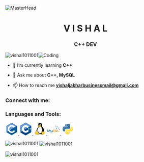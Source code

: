 ![MasterHead](https://miro.medium.com/v2/resize:fit:1280/0*-u0b7K0Q6zfBcQqT.gif)
<h1 align="center">V I S H A L</h1>
<h3 align="center">C++ DEV</h3>
<img align="right" alt="Coding" width="400" src="https://media.tenor.com/psQzFHIko4MAAAAd/study-anime.gif">

<p align="left"> <img src="https://komarev.com/ghpvc/?username=vishal1011001&label=Profile%20views&color=0e75b6&style=flat" alt="vishal1011001" /> </p>

- 🌱 I’m currently learning **C++**

- 💬 Ask me about **C++, MySQL**

- 📫 How to reach me **vishaljakharbusinessmail@gmail.com**

<h3 align="left">Connect with me:</h3>
<p align="left">
</p>

<h3 align="left">Languages and Tools:</h3>
<p align="left"> <a href="https://www.cprogramming.com/" target="_blank" rel="noreferrer"> <img src="https://raw.githubusercontent.com/devicons/devicon/master/icons/c/c-original.svg" alt="c" width="40" height="40"/> </a> <a href="https://www.w3schools.com/cpp/" target="_blank" rel="noreferrer"> <img src="https://raw.githubusercontent.com/devicons/devicon/master/icons/cplusplus/cplusplus-original.svg" alt="cplusplus" width="40" height="40"/> </a> <a href="https://www.linux.org/" target="_blank" rel="noreferrer"> <img src="https://raw.githubusercontent.com/devicons/devicon/master/icons/linux/linux-original.svg" alt="linux" width="40" height="40"/> </a> <a href="https://www.mysql.com/" target="_blank" rel="noreferrer"> <img src="https://raw.githubusercontent.com/devicons/devicon/master/icons/mysql/mysql-original-wordmark.svg" alt="mysql" width="40" height="40"/> </a> <a href="https://www.python.org" target="_blank" rel="noreferrer"> <img src="https://raw.githubusercontent.com/devicons/devicon/master/icons/python/python-original.svg" alt="python" width="40" height="40"/> </a> </p>

<p><img align="left" src="https://github-readme-stats.vercel.app/api/top-langs?username=vishal1011001&show_icons=true&locale=en&layout=compact" alt="vishal1011001" /></p>

<p>&nbsp;<img align="center" src="https://github-readme-stats.vercel.app/api?username=vishal1011001&show_icons=true&locale=en" alt="vishal1011001" /></p>

<p><img align="center" src="https://github-readme-streak-stats.herokuapp.com/?user=vishal1011001&" alt="vishal1011001" /></p>
